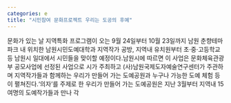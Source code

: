 ```yaml
---
categories: e
title: "시민참여 문화프로젝트 우리는 도공의 후예"
---
```

문화가 있는 날 지역특화 프로그램이 오는 9월 24일부터 10월 23일까지 남원 춘향테마파크 내 위치한 남원시민도예대학과 지역작가 공방, 지역내 유치원부터 초·중·고등학교 등 남원시 일대에서 시민들을 맞이할 예정이다.남원시에 따르면 이 사업은 문화체육관광부 공모사업에 선정된 사업으로 시가 주최하고 (사)남원국제도자예술연구센터가 주관하며 지역작가들과 함께하는 우리가 만들어 가는 도예공원과 누구나 가능한 도예 체험 등 이 펼쳐진다.‘의자’를 주제로 한 우리가 만들어 가는 도예공원은 지난 3월부터 지역내 15여명의 도예작가들과 만나 각